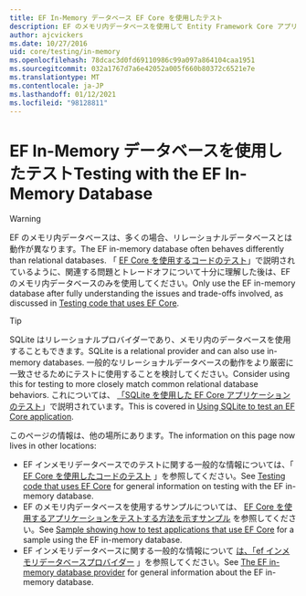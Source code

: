 ```yaml
---
title: EF In-Memory データベース EF Core を使用したテスト
description: EF のメモリ内データベースを使用して Entity Framework Core アプリケーションをテストする
author: ajcvickers
ms.date: 10/27/2016
uid: core/testing/in-memory
ms.openlocfilehash: 78dcac3d0fd69110986c99a097a864104caa1951
ms.sourcegitcommit: 032a1767d7a6e42052a005f660b80372c6521e7e
ms.translationtype: MT
ms.contentlocale: ja-JP
ms.lasthandoff: 01/12/2021
ms.locfileid: "98128811"
---
```

# <a name="testing-with-the-ef-in-memory-database"></a><span data-ttu-id="4fddc-103">EF In-Memory データベースを使用したテスト</span><span class="sxs-lookup"><span data-stu-id="4fddc-103">Testing with the EF In-Memory Database</span></span>

> [!WARNING]
> <span data-ttu-id="4fddc-104">EF のメモリ内データベースは、多くの場合、リレーショナルデータベースとは動作が異なります。</span><span class="sxs-lookup"><span data-stu-id="4fddc-104">The EF in-memory database often behaves differently than relational databases.</span></span>
> <span data-ttu-id="4fddc-105">「 [EF Core を使用するコードのテスト](xref:core/testing/index)」で説明されているように、関連する問題とトレードオフについて十分に理解した後は、EF のメモリ内データベースのみを使用してください。</span><span class="sxs-lookup"><span data-stu-id="4fddc-105">Only use the EF in-memory database after fully understanding the issues and trade-offs involved, as discussed in [Testing code that uses EF Core](xref:core/testing/index).</span></span>

> [!TIP]
> <span data-ttu-id="4fddc-106">SQLite はリレーショナルプロバイダーであり、メモリ内のデータベースを使用することもできます。</span><span class="sxs-lookup"><span data-stu-id="4fddc-106">SQLite is a relational provider and can also use in-memory databases.</span></span>
> <span data-ttu-id="4fddc-107">一般的なリレーショナルデータベースの動作をより厳密に一致させるためにテストに使用することを検討してください。</span><span class="sxs-lookup"><span data-stu-id="4fddc-107">Consider using this for testing to more closely match common relational database behaviors.</span></span>
> <span data-ttu-id="4fddc-108">これについては、 [「SQLite を使用した EF Core アプリケーションのテスト](xref:core/testing/sqlite)」で説明されています。</span><span class="sxs-lookup"><span data-stu-id="4fddc-108">This is covered in [Using SQLite to test an EF Core application](xref:core/testing/sqlite).</span></span>

<span data-ttu-id="4fddc-109">このページの情報は、他の場所にあります。</span><span class="sxs-lookup"><span data-stu-id="4fddc-109">The information on this page now lives in other locations:</span></span>

* <span data-ttu-id="4fddc-110">EF インメモリデータベースでのテストに関する一般的な情報については、「 [EF Core を使用したコードのテスト](xref:core/testing/index) 」を参照してください。</span><span class="sxs-lookup"><span data-stu-id="4fddc-110">See [Testing code that uses EF Core](xref:core/testing/index) for general information on testing with the EF in-memory database.</span></span>
* <span data-ttu-id="4fddc-111">EF のメモリ内データベースを使用するサンプルについては、 [EF Core を使用するアプリケーションをテストする方法を示すサンプル](xref:core/testing/testing-sample) を参照してください。</span><span class="sxs-lookup"><span data-stu-id="4fddc-111">See [Sample showing how to test applications that use EF Core](xref:core/testing/testing-sample) for a sample using the EF in-memory database.</span></span>
* <span data-ttu-id="4fddc-112">EF インメモリデータベースに関する一般的な情報について [は、「ef インメモリデータベースプロバイダー](xref:core/providers/in-memory/index) 」を参照してください。</span><span class="sxs-lookup"><span data-stu-id="4fddc-112">See [The EF in-memory database provider](xref:core/providers/in-memory/index) for general information about the EF in-memory database.</span></span>

